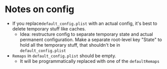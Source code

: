 #  Notes on config

- If you replace`default_config.plist` with an actual config, it's best to delete temporary stuff like caches.
    - Idea: restructure config to separate temporary state and actual permanent configuration. Make a separate root-level key "State" to hold all the temporary stuff, that shouldn't be in `default_config.plist` 
- `Remaps` in `default_config.plist` should be empty.
    - It will be programmatically replaced with one of the `defaultRemaps`
